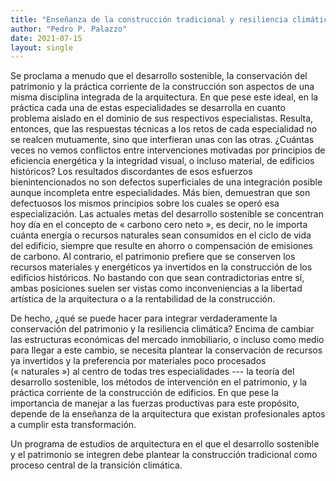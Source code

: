 ```yaml
---
title: "Enseñanza de la construcción tradicional y resiliencia climática"
author: "Pedro P. Palazzo"
date: 2021-07-15
layout: single
---
```


Se proclama a menudo que el desarrollo sostenible, la conservación del
patrimonio y la práctica corriente de la construcción son aspectos de
una misma disciplina integrada de la arquitectura. En que pese este
ideal, en la práctica cada una de estas especialidades se desarrolla en
cuanto problema aislado en el dominio de sus respectivos especialistas.
Resulta, entonces, que las respuestas técnicas a los retos de cada
especialidad no se realcen mutuamente, sino que interfieran unas con las
otras. ¿Cuántas veces no vemos conflictos entre intervenciones motivadas
por principios de eficiencia energética y la integridad visual, o
incluso material, de edificios históricos? Los resultados discordantes
de esos esfuerzos bienintencionados no son defectos superficiales de una
integración posible aunque incompleta entre especialidades. Más bien,
demuestran que son defectuosos los mismos principios sobre los cuales se
operó esa especialización. Las actuales metas del desarrollo sostenible
se concentran hoy día en el concepto de « carbono cero neto », es decir,
no le importa cuánta energía o recursos naturales sean consumidos en el
ciclo de vida del edificio, siempre que resulte en ahorro o compensación
de emisiones de carbono. Al contrario, el patrimonio prefiere que se
conserven los recursos materiales y energéticos ya invertidos en la
construcción de los edificios históricos. No bastando con que sean
contradictorias entre sí, ambas posiciones suelen ser vistas como
inconveniencias a la libertad artística de la arquitectura o a la
rentabilidad de la construcción.

De hecho, ¿qué se puede hacer para integrar verdaderamente la
conservación del patrimonio y la resiliencia climática? Encima de
cambiar las estructuras económicas del mercado inmobiliario, o incluso
como medio para llegar a este cambio, se necesita plantear la
conservación de recursos ya invertidos y la preferencia por materiales
poco procesados (« naturales ») al centro de todas tres especialidades
--- la teoría del desarrollo sostenible, los métodos de intervención en
el patrimonio, y la práctica corriente de la construcción de edificios.
En que pese la importancia de manejar a las fuerzas productivas para
este propósito, depende de la enseñanza de la arquitectura que existan
profesionales aptos a cumplir esta transformación.

Un programa de estudios de arquitectura en el que el desarrollo
sostenible y el patrimonio se integren debe plantear la construcción
tradicional como proceso central de la transición climática.

